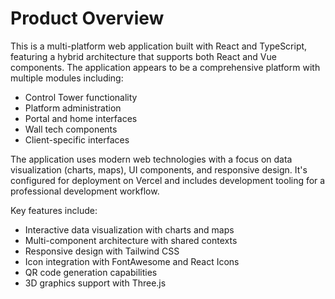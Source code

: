 # Product Overview

This is a multi-platform web application built with React and TypeScript, featuring a hybrid architecture that supports both React and Vue components. The application appears to be a comprehensive platform with multiple modules including:

- Control Tower functionality
- Platform administration
- Portal and home interfaces
- Wall tech components
- Client-specific interfaces

The application uses modern web technologies with a focus on data visualization (charts, maps), UI components, and responsive design. It's configured for deployment on Vercel and includes development tooling for a professional development workflow.

Key features include:
- Interactive data visualization with charts and maps
- Multi-component architecture with shared contexts
- Responsive design with Tailwind CSS
- Icon integration with FontAwesome and React Icons
- QR code generation capabilities
- 3D graphics support with Three.js